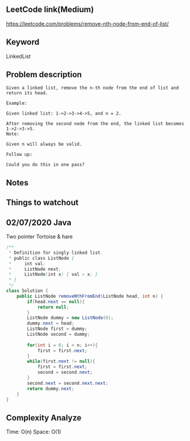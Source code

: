 ## LeetCode link(Medium)
https://leetcode.com/problems/remove-nth-node-from-end-of-list/

## Keyword
LinkedList

## Problem description
```
Given a linked list, remove the n-th node from the end of list and return its head.

Example:

Given linked list: 1->2->3->4->5, and n = 2.

After removing the second node from the end, the linked list becomes 1->2->3->5.
Note:

Given n will always be valid.

Follow up:

Could you do this in one pass?
```



## Notes


## Things to watchout

## 02/07/2020 Java
Two pointer Tortoise & hare
```java
/**
 * Definition for singly-linked list.
 * public class ListNode {
 *     int val;
 *     ListNode next;
 *     ListNode(int x) { val = x; }
 * }
 */
class Solution {
    public ListNode removeNthFromEnd(ListNode head, int n) {
        if(head.next == null){
            return null;
        }
        ListNode dummy = new ListNode(0);
        dummy.next = head;
        ListNode first = dummy;
        ListNode second = dummy;
        
        for(int i = 0; i < n; i++){
            first = first.next;
        }
        while(first.next != null){
            first = first.next;
            second = second.next;
        }
        second.next = second.next.next;
        return dummy.next;
    }
}

```
## Complexity Analyze
Time: O(n)
Space: O(1)